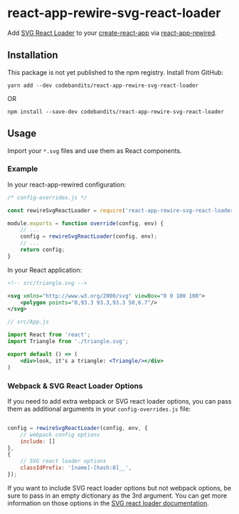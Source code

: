 # react-app-rewire-svg-react-loader

Add [SVG React Loader](https://github.com/jhamlet/svg-react-loader) to your [create-react-app](https://github.com/facebookincubator/create-react-app) via [react-app-rewired](https://github.com/timarney/react-app-rewired).

## Installation

This package is not yet published to the npm registry. Install from GitHub:

```
yarn add --dev codebandits/react-app-rewire-svg-react-loader
```

OR

```
npm install --save-dev codebandits/react-app-rewire-svg-react-loader
```

## Usage

Import your `*.svg` files and use them as React components.

### Example

In your react-app-rewired configuration:

```javascript
/* config-overrides.js */

const rewireSvgReactLoader = require('react-app-rewire-svg-react-loader');

module.exports = function override(config, env) {
    // ...
    config = rewireSvgReactLoader(config, env);
    // ...
    return config;
}
```

In your React application:

```svg
<!-- src/triangle.svg -->

<svg xmlns="http://www.w3.org/2000/svg" viewBox="0 0 100 100">
    <polygon points="0,93.3 93.3,93.3 50,6.7"/>
</svg>
```

```jsx harmony
// src/App.js

import React from 'react';
import Triangle from './triangle.svg';

export default () => (
    <div>look, it's a triangle: <Triangle/></div>
)
```

### Webpack & SVG React Loader Options

If you need to add extra webpack or SVG react loader options, you can pass them as additional arguments in your `config-overrides.js` file:

```javascript

config = rewireSvgReactLoader(config, env, {
    // webpack config options
    include: []
},
{
    // SVG react loader options
    classIdPrefix: '[name]-[hash:8]__',
});
```

If you want to include SVG react loader options but not webpack options, be sure to pass in an empty dictionary as the 3rd argument. You can get more information on those options in the [SVG react loader documentation](https://github.com/jhamlet/svg-react-loader#query-params).
